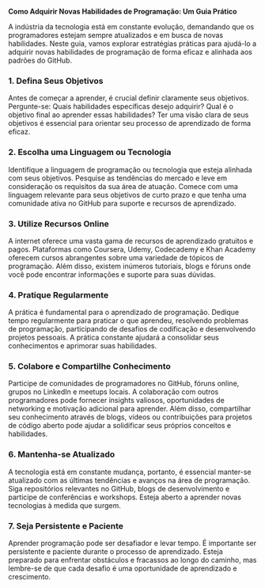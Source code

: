 
**Como Adquirir Novas Habilidades de Programação: Um Guia Prático**

A indústria da tecnologia está em constante evolução, demandando que os programadores estejam sempre atualizados e em busca de novas habilidades. Neste guia, vamos explorar estratégias práticas para ajudá-lo a adquirir novas habilidades de programação de forma eficaz e alinhada aos padrões do GitHub.

### 1. Defina Seus Objetivos

Antes de começar a aprender, é crucial definir claramente seus objetivos. Pergunte-se: Quais habilidades específicas desejo adquirir? Qual é o objetivo final ao aprender essas habilidades? Ter uma visão clara de seus objetivos é essencial para orientar seu processo de aprendizado de forma eficaz.

### 2. Escolha uma Linguagem ou Tecnologia

Identifique a linguagem de programação ou tecnologia que esteja alinhada com seus objetivos. Pesquise as tendências do mercado e leve em consideração os requisitos da sua área de atuação. Comece com uma linguagem relevante para seus objetivos de curto prazo e que tenha uma comunidade ativa no GitHub para suporte e recursos de aprendizado.

### 3. Utilize Recursos Online

A internet oferece uma vasta gama de recursos de aprendizado gratuitos e pagos. Plataformas como Coursera, Udemy, Codecademy e Khan Academy oferecem cursos abrangentes sobre uma variedade de tópicos de programação. Além disso, existem inúmeros tutoriais, blogs e fóruns onde você pode encontrar informações e suporte para suas dúvidas.

### 4. Pratique Regularmente

A prática é fundamental para o aprendizado de programação. Dedique tempo regularmente para praticar o que aprendeu, resolvendo problemas de programação, participando de desafios de codificação e desenvolvendo projetos pessoais. A prática constante ajudará a consolidar seus conhecimentos e aprimorar suas habilidades.

### 5. Colabore e Compartilhe Conhecimento

Participe de comunidades de programadores no GitHub, fóruns online, grupos no LinkedIn e meetups locais. A colaboração com outros programadores pode fornecer insights valiosos, oportunidades de networking e motivação adicional para aprender. Além disso, compartilhar seu conhecimento através de blogs, vídeos ou contribuições para projetos de código aberto pode ajudar a solidificar seus próprios conceitos e habilidades.

### 6. Mantenha-se Atualizado

A tecnologia está em constante mudança, portanto, é essencial manter-se atualizado com as últimas tendências e avanços na área de programação. Siga repositórios relevantes no GitHub, blogs de desenvolvimento e participe de conferências e workshops. Esteja aberto a aprender novas tecnologias à medida que surgem.

### 7. Seja Persistente e Paciente

Aprender programação pode ser desafiador e levar tempo. É importante ser persistente e paciente durante o processo de aprendizado. Esteja preparado para enfrentar obstáculos e fracassos ao longo do caminho, mas lembre-se de que cada desafio é uma oportunidade de aprendizado e crescimento.

